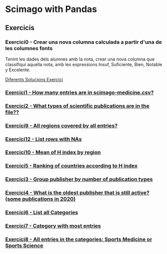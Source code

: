 # Scimago with Pandas

## Exercicis


### Exercici0 - Crear una nova columna calculada a partir d'una de les columnes  fonts

Tenint les dades dels alumnes amb la nota, crear una nova columna que classifiqui aquella nota, amb les expressions Insuf, Suficiente, Bien, Notable y Excelente.

[Diferents Solucions Exercici](CategoricalGrade.ipynb "Diferents Solucions Exercici")

### [Exercici1 - How many entries are in scimago-medicine.csv?](q1.py "Solucions") 




### [Exercici2 - What types of scientific publications are in the file??](q2.py "Solucions")




### [Exercici9 - All regions covered by all entries?](q9.py "Solucions")



### [Exercici12 - List rows with NAs](q12.py "Solucions")



### [Exercici10 - Mean of H index by region](q10.py "Solucions")



### [Exercici5 - Ranking of countries according to H index](q5.py "Solucions")



### [Exercici3 - Group publisher by number of publication types](q3.py "Solucions")



### [Exercici4 - What is the oldest publisher that is still active? (some publications in 2020)](q4.py "Solucions")



### [Exercici6 - List all Categories](q6.py "Solucions")



### [Exercici7 - Category with most entries](q7.py "Solucions")

 

### [Exercici8 - All entries in the categories: Sports Medicine or Sports Science](q8.py "Solucions")

